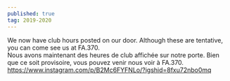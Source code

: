 ```yaml
---
published: true
tag: 2019-2020
---
```

We now have club hours posted on our door. Although these are tentative, you can come see us at FA.370.  
Nous avons maintenant des heures de club affichée sur notre porte. Bien que ce soit provisoire, vous pouvez venir nous voir à FA.370.  
https://www.instagram.com/p/B2Mc6FYFNLo/?igshid=8fxu72nbo0mq
